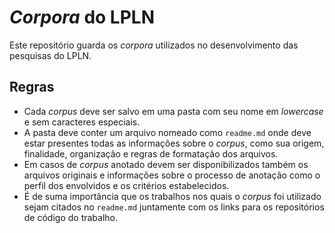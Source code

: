 # _Corpora_ do LPLN
Este repositório guarda os _corpora_ utilizados no desenvolvimento das pesquisas do LPLN.

## Regras
* Cada _corpus_ deve ser salvo em uma pasta com seu nome em _lowercase_ e sem caracteres especiais.
* A pasta deve conter um arquivo nomeado como `readme.md` onde deve estar presentes todas as informações sobre o _corpus_, como sua origem, finalidade, organização e regras de formatação dos arquivos.
* Em casos de _corpus_ anotado devem ser disponibilizados também os arquivos originais e informações sobre o processo de anotação como o perfil dos envolvidos e os critérios estabelecidos.
* É de suma importância que os trabalhos nos quais o _corpus_ foi utilizado sejam citados no `readme.md` juntamente com os links para os repositórios de código do trabalho.
